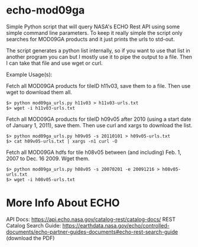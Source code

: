 echo-mod09ga
============

Simple Python script that will query NASA's ECHO Rest API using some simple command line parameters.
To keep it really simple the script only searches for MOD09GA products and it just prints the urls
to std-out.

The script generates a python list internally, so if you want to use that list in another program you can
but I mostly use it to pipe the output to a file.  Then I can take that file and use wget or curl.

Example Usage(s):

Fetch all MOD09GA products for tileID h11v03, save them to a file.  Then use wget to download them all.

    $> python mod09ga_urls.py h11v03 > h11v03-urls.txt
    $> wget -i h11v03-urls.txt

Fetch all MOD09GA products for tileID h09v05 after 2010 (using a start date of January 1, 2011),
save them.  Then use curl and xargs to download the list.

    $> python mod09ga_urls.py h09v05 -s 20110101 > h09v05-urls.txt
    $> cat h09v05-urls.txt | xargs -n1 curl -O

Fetch all MOD09GA hdfs for tile h08v05 between (and including) Feb. 1, 2007 to Dec. 16 2009. Wget them.

    $> python mod09ga_urls.py h08v05 -s 20070201 -e 20091216 > h08v05-urls.txt
    $> wget -i h08v05-urls.txt

More Info About ECHO
====================

API Docs:  https://api.echo.nasa.gov/catalog-rest/catalog-docs/
REST Catalog Search Guide: https://earthdata.nasa.gov/echo/controlled-documents/echo-partner-guides-documents#echo-rest-search-guide (download the PDF)
